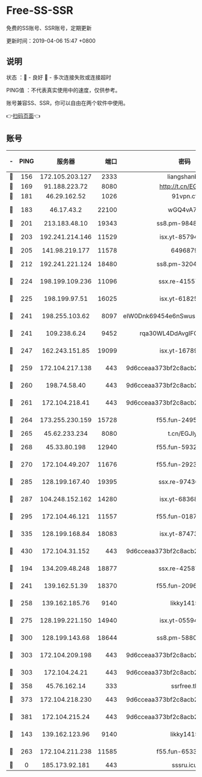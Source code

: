 # Free-SS-SSR

免费的SS账号、SSR账号，定期更新

更新时间：2019-04-06 15:47 +0800

## 说明

状态     ：🙂 - 良好 🙁 - 多次连接失败或连接超时

PING值   ：不代表真实使用中的速度，仅供参考。

账号兼容SS、SSR，你可以自由在两个软件中使用。

👉[扫码页面](https://liesauer.github.io/Free-SS-SSR/)👈

## 账号

|-|PING|服务器|端口|密码|加密方式|区域|
|:----:|:----:|:-----:|-----:|:----:|:----:|:----:|
|🙂|156|172.105.203.127|2333|liangshanbo|chacha20|JP|
|🙂|169|91.188.223.72|8080|http://t.cn/EGJIyrl|rc4-md5|RU|
|🙂|181|46.29.162.52|1026|91vpn.cf|rc4-md5|RU|
|🙂|183|46.17.43.2|22100|wGQ4vA7D|aes-256-gcm|RU|
|🙂|201|213.183.48.10|19343|ss8.pm-98489424|rc4-md5|RU|
|🙂|203|192.241.214.146|11529|isx.yt-85794226|aes-256-cfb|US|
|🙂|205|141.98.219.177|11578|6496879|chacha20|US|
|🙂|212|192.241.221.124|18480|ss8.pm-32044618|aes-256-cfb|US|
|🙂|224|198.199.109.236|11096|ssx.re-41557165|aes-256-cfb|US|
|🙂|225|198.199.97.51|16025|isx.yt-61825753|aes-256-cfb|US|
|🙂|241|198.255.103.62|8097|eIW0Dnk69454e6nSwuspv9DmS201tQ0D|aes-256-cfb|US|
|🙂|241|109.238.6.24|9452|rqa30WL4DdAvgIFG6Fs3znzTa|aes-256-cfb|FR|
|🙂|247|162.243.151.85|19099|isx.yt-16789581|aes-256-cfb|US|
|🙂|259|172.104.217.138|443|9d6cceaa373bf2c8acb22e60b6a58be6|aes-256-cfb|US|
|🙂|260|198.74.58.40|443|9d6cceaa373bf2c8acb22e60b6a58be6|aes-256-cfb|US|
|🙂|261|172.104.218.41|443|9d6cceaa373bf2c8acb22e60b6a58be6|aes-256-cfb|US|
|🙂|264|173.255.230.159|15728|f55.fun-24959941|aes-256-cfb|US|
|🙂|265|45.62.233.234|8080|t.cn/EGJIyrl|rc4-md5|CA|
|🙂|268|45.33.80.198|12940|f55.fun-59324256|aes-256-cfb|US|
|🙂|270|172.104.49.207|11676|f55.fun-29234040|aes-256-cfb|SG|
|🙂|285|128.199.167.40|19395|ssx.re-97436053|aes-256-cfb|SG|
|🙂|287|104.248.152.162|14280|isx.yt-68368719|aes-256-cfb|SG|
|🙂|295|172.104.46.121|11557|f55.fun-01871509|aes-256-cfb|SG|
|🙂|335|128.199.168.84|18083|isx.yt-87473888|aes-256-cfb|SG|
|🙂|430|172.104.31.152|443|9d6cceaa373bf2c8acb22e60b6a58be6|aes-256-cfb|US|
|🙂|194|134.209.48.248|18877|ssx.re-42587403|aes-256-cfb|US|
|🙂|241|139.162.51.39|18370|f55.fun-20968647|aes-256-cfb|SG|
|🙂|258|139.162.185.76|9140|likky1415|aes-256-cfb|DE|
|🙂|275|128.199.221.150|14940|isx.yt-05594016|aes-256-cfb|SG|
|🙂|300|128.199.143.68|18644|ss8.pm-58805448|aes-256-cfb|SG|
|🙂|303|172.104.209.198|443|9d6cceaa373bf2c8acb22e60b6a58be6|aes-256-cfb|US|
|🙂|303|172.104.24.21|443|9d6cceaa373bf2c8acb22e60b6a58be6|aes-256-cfb|US|
|🙂|358|45.76.162.14|333|ssrfree.tk|rc4|SG|
|🙂|373|172.104.218.230|443|9d6cceaa373bf2c8acb22e60b6a58be6|aes-256-cfb|US|
|🙂|381|172.104.215.24|443|9d6cceaa373bf2c8acb22e60b6a58be6|aes-256-cfb|US|
|🙁|143|139.162.123.96|9140|likky1415|aes-256-cfb|JP|
|🙁|263|172.104.211.238|11585|f55.fun-65338054|aes-256-cfb|US|
|🙁|0|185.173.92.181|443|sssru.icu|rc4-md5|RU|
